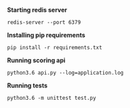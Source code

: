 **Starting redis server**

`redis-server --port 6379`

**Installing pip requirements**

`pip install -r requirements.txt`

**Running scoring api**

`python3.6 api.py --log=application.log`

**Running tests**

`python3.6 -m unittest test.py`